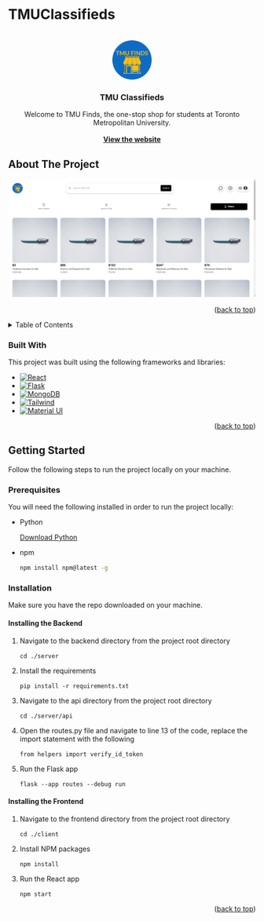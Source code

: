 # TMUClassifieds

<!-- PROJECT LOGO -->
<br />
<div align="center">
  <a href="https://github.com/othneildrew/Best-README-Template">
    <img src="images/tmufinds-logo.png" alt="Logo" width="80" height="80">
  </a>

  <h3 align="center">TMU Classifieds</h3>

  <p align="center">
    Welcome to TMU Finds, the one-stop shop for students at Toronto Metropolitan University.
    <br />
    <br />
    <a href="https://tmu-classifieds.vercel.app/"><strong>View the website</strong></a>
    <br />
  </p>
</div>

<!-- ABOUT THE PROJECT -->
## About The Project

[![TMU Finds][product-screenshot]](https://example.com)

<p align="right">(<a href="#readme-top">back to top</a>)</p>

<!-- TABLE OF CONTENTS -->
<details>
  <summary>Table of Contents</summary>
  <ol>
    <li>
      <a href="#about-the-project">About The Project</a>
      <ul>
        <li><a href="#built-with">Built With</a></li>
      </ul>
    </li>
    <li>
      <a href="#getting-started">Getting Started</a>
      <ul>
        <li><a href="#prerequisites">Prerequisites</a></li>
        <li><a href="#installation">Installation</a></li>
      </ul>
    </li>
  </ol>
</details>

### Built With

This project was built using the following frameworks and libraries:

* [![React][React.js]][React-url]
* [![Flask][Flask]][Flask-url]
* [![MongoDB][MongoDB]][MongoDB-url]
* [![Tailwind][Tailwind]][Tailwind-url]
* [![Material UI][MaterialUI]][MaterialUI-url]

<p align="right">(<a href="#readme-top">back to top</a>)</p>

<!-- GETTING STARTED -->
## Getting Started

Follow the following steps to run the project locally on your machine.

### Prerequisites

You will need the following installed in order to run the project locally:
* Python
  
  [Download Python](https://www.python.org/downloads/)
* npm
  ```sh
  npm install npm@latest -g
  ```

### Installation

Make sure you have the repo downloaded on your machine.

#### Installing the Backend
1. Navigate to the backend directory from the project root directory
    ```
    cd ./server
    ```
2. Install the requirements
    ```
    pip install -r requirements.txt
    ```
3. Navigate to the api directory from the project root directory
    ```
    cd ./server/api
    ```
4. Open the routes.py file and navigate to line 13 of the code, replace the import statement with the following
    ```
    from helpers import verify_id_token
    ```
5. Run the Flask app
    ```
    flask --app routes --debug run
    ```

#### Installing the Frontend
1. Navigate to the frontend directory from the project root directory
    ```
    cd ./client
    ```
2. Install NPM packages
    ```
    npm install
    ```
3. Run the React app
    ```
    npm start
    ```
<p align="right">(<a href="#readme-top">back to top</a>)</p>


<!-- MARKDOWN LINKS & IMAGES -->
<!-- https://www.markdownguide.org/basic-syntax/#reference-style-links -->
[React.js]: https://img.shields.io/badge/React-20232A?style=for-the-badge&logo=react&logoColor=61DAFB
[React-url]: https://reactjs.org/
[Flask]: https://img.shields.io/badge/Flask-000000?style=for-the-badge&logo=flask&logoColor=white
[Flask-url]: https://flask.palletsprojects.com/en/3.0.x/
[MongoDB]: https://img.shields.io/badge/MongoDB-4EA94B?style=for-the-badge&logo=mongodb&logoColor=white
[MongoDB-url]: https://www.mongodb.com/
[Tailwind]: https://img.shields.io/badge/Tailwind_CSS-38B2AC?style=for-the-badge&logo=tailwind-css&logoColor=white
[Tailwind-url]: https://tailwindcss.com/
[MaterialUI]: https://img.shields.io/badge/Material--UI-0081CB?style=for-the-badge&logo=material-ui&logoColor=white
[MaterialUI-url]: https://mui.com/material-ui/
[product-screenshot]: images/tmufinds-screenshot.png
